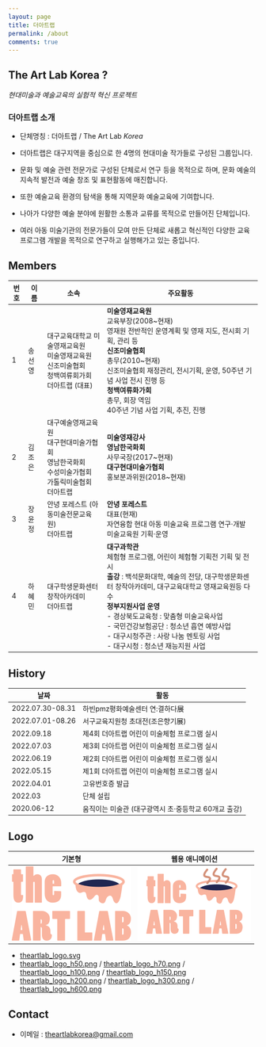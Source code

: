 ```yaml
---
layout: page
title: 더아트랩
permalink: /about
comments: true
---
```

## The Art Lab Korea ?

_현대미술과 예술교육의 실험적 혁신 프로젝트_

### 더아트랩 소개

* 단체명칭 : 더아트랩 / The Art Lab _Korea_

* 더아트랩은 대구지역을 중심으로 한 4명의 현대미술 작가들로 구성된 그룹입니다.
* 문화 및 예술 관련 전문가로 구성된 단체로서 연구 등을 목적으로 하며, 문화 예술의 지속적 발전과 예술 창조 및 표현활동에 매진합니다.
* 또한 예술교육 환경의 탐색을 통해 지역문화 예술교육에 기여합니다.
* 나아가 다양한 예술 분야에 원활한 소통과 교류를 목적으로 만들어진 단체입니다.
* 여러 아동 미술기관의 전문가들이 모여 만든 단체로 새롭고 혁신적인 다양한 교육 프로그램 개발을 목적으로 연구하고 실행해가고 있는 중입니다.



## Members

|번호 |이름   |소속  |주요활동  |
|-----|-------|------|----------|
|1    |송선영 |대구교육대학교 미술영재교육원 <br/>미술영재교육원 <br/>신조미술협회 <br/>청백여류회가회 <br/>더아트랩 (대표)|**미술영재교육원**<br/> 교육부장(2008~현재)<br/> 영재원 전반적인 운영계획 및 영재 지도, 전시회 기획, 관리 등<br/>**신조미술협회**<br/> 총무(2010~현재)<br/> 신조미술협회 재정관리, 전시기획, 운영, 50주년 기념 사업 전시 진행 등<br/>**청백여류화가회**<br/> 총무, 회장 역임<br/> 40주년 기념 사업 기획, 추진, 진행|
|2 |김조은 |대구예술영재교육원 <br/>대구현대미술가협회 <br/>영남한국화회 <br/>수성미술가협회 <br/>가톨릭미술협회 <br/>더아트랩|**미술영재강사**<br/>**영남한국화회**<br/> 사무국장(2017~현재)<br/>**대구현대미술가협회**<br/> 홍보분과위원(2018~현재)|
|3    |장윤정 | 안녕 포레스트 (아동미술전문교육원) <br/>더아트랩 | **안녕 포레스트**<br/> 대표(현재)<br/> 자연융합 현대 아동 미술교육 프로그램 연구‧개발<br/> 미술교육원 기획‧운영 |
|4    |하혜민 | 대구학생문화센터 <br/>창작아카데미 <br/>더아트랩 | **대구과학관** <br/> 체험형 프로그램, 어린이 체험형 기획전 기획 및 전시 <br/>**출강** :  백석문화대학, 예술의 전당, 대구학생문화센터 창작아카데미, 대구교육대학교 영재교육원등 다수 <br/>**정부지원사업 운영** <br/>\- 경상북도교육청 : 맞춤형 미술교육사업<br/>\- 국민건강보험공단 :  청소년 흡연 예방사업 <br/>\- 대구시청주관 :  사랑 나눔 멘토링 사업 <br/>\- 대구시청 :  청소년 재능지원 사업 |



## History

|날짜             |활동               |
|-----------------|-------------------|
|2022.07.30-08.31 |하빈pmz평화예술센터 연:결하다展 |
|2022.07.01-08.26 |서구교육지원청 초대전(조은향기展) |
|2022.09.18       |제4회 더아트랩 어린이 미술체험 프로그램 실시 |
|2022.07.03       |제3회 더아트랩 어린이 미술체험 프로그램 실시 |
|2022.06.19       |제2회 더아트랩 어린이 미술체험 프로그램 실시 |
|2022.05.15       |제1회 더아트랩 어린이 미술체험 프로그램 실시 |
|2022.04.01       |고유번호증 발급 |
|2022.03          |단체 설립 |
|2020.06-12       |움직이는 미술관 (대구광역시 초·중등학교 60개교 출강) |

## Logo

|기본형 |웹용 애니메이션 |
|-------|----------------|
| ![theartlab_logo_h150.png](../assets/images/theartlab_logo_h150.png) | ![theartlab_logo_h150.png](../assets/images/theartlab_ani/h150/theartlab_ani.gif) |

* [theartlab_logo.svg](../assets/images/theartlab_logo.svg)
* [theartlab_logo_h50.png](../assets/images/theartlab_logo_h50.png) / [theartlab_logo_h70.png](../assets/images/theartlab_logo_h70.png) / [theartlab_logo_h100.png](../assets/images/theartlab_logo_h100.png) / [theartlab_logo_h150.png](../assets/images/theartlab_logo_h150.png)
* [theartlab_logo_h200.png](../assets/images/theartlab_logo_h200.png) / [theartlab_logo_h300.png](../assets/images/theartlab_logo_h300.png) / [theartlab_logo_h600.png](../assets/images/theartlab_logo_h600.png)

## Contact

* 이메일 :  theartlabkorea@gmail.com
